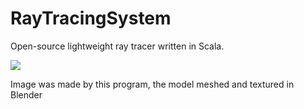 # RayTracingSystem
Open-source lightweight ray tracer written in Scala.

![](https://i.imgur.com/fCryK18.png)

Image was made by this program, the model meshed and textured in Blender
